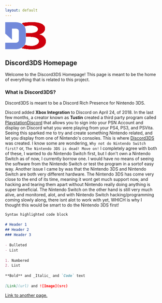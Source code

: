 ```yaml
---
layout: default
---
```


<link rel="shortcut icon" type="image/x-icon" href="Images/favicon.ico">
<img src="Images/logo.png">

## Discord3DS Homepage

Welcome to the Discord3DS Homepage! 
This page is meant to be the home of everything that is related to this project. 


### What is Discord3DS?

Discord3DS is meant to be a Discord Rich Presence for Nintendo 3DS. 

Discord added **Xbox Integration** to Discord on April 24, of 2018. In the last few months, a creator known as **Tustin** created a third party program called [PlaystationDiscord](https://tusticles.com/PlayStationDiscord/) that allows you to sign into your PSN Account and display on Discord what you were playing from your PS4, PS3, and PSVita. Seeing this sparked me to try and create something Nintendo related, and let you display from one of Nintendo's consoles. This is where [Discord3DS](https://github.com/Cooljackup/Discord3DS) was created. I know some are wondering, `Why not do Nintendo Switch first?` or, `The Nintendo 3DS is dead! Move on!` I completely agree with both of these, I wanted to do Nintendo Switch first, but I don't own a Nintendo Switch as of now, I currently borrow one. I would have no means of seeing the software from the Nintendo Switch or test the program in a sortof easy way. Another issue I came by was that the Nintendo 3DS and Nintendo Switch are both very different hardware. The Nintendo 3DS has come very close to the end of its time, meaning it wont get much support now, and hacking and tearing them apart without Nintendo really doing anything is super beneficial. The Nintendo Switch on the other hand is still very much alive, and monitored, alot, and with Nintendo Switch hacking/programming coming slowly along, there isnt alot to work with yet, WHICH is why I thought this would be smart to do the Nintendo 3DS first!


```markdown
Syntax highlighted code block

# Header 1
## Header 2
### Header 3

- Bulleted
- List

1. Numbered
2. List

**Bold** and _Italic_ and `Code` text

[Link](url) and ![Image](src)
```

[Link to another page.](./test.md)
